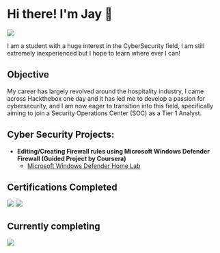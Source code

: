 # Hi there! I'm Jay :muscle:
<a href="https://www.linkedin.com/in/jay-chen-0ab7441b1"><img src="https://img.shields.io/badge/-LinkedIn-0072b1?&style=for-the-badge&logo=linkedin&logoColor=white" /></a>

I am a student with a huge interest in the CyberSecurity field, I am still extremely inexperienced but I hope to learn where ever I can!

## Objective

My career has largely revolved around the hospitality industry, I came across Hackthebox one day and it has led me to develop a passion for cybersecurity, and I am now eager to transition into this field, specifically aiming to join a Security Operations Center (SOC) as a Tier 1 Analyst.

<h2>Cyber Security Projects:</h2>

- <b> Editing/Creating Firewall rules using Microsoft Windows Defender Firewall (Guided Project by Coursera) </b>
  - [Microsoft Windows Defender Home Lab](https://github.com/Jjsnaxx/WindowsDefenderHomeLab)


## Certifications Completed

<div>
<img src="https://img.shields.io/badge/Google%20Cyber%20Security%20Certificate-4285F4?style=for-the-badge&logo=google&logoColor=white" />
<img src="https://img.shields.io/badge/TryHackMe%20SOC%20Level%201-FF0000?style=for-the-badge&logo=tryhackme&logoColor=white" />





## Currently completing
<div>

<img src="https://img.shields.io/badge/BTL1-0000FF?style=for-the-badge" />


 

